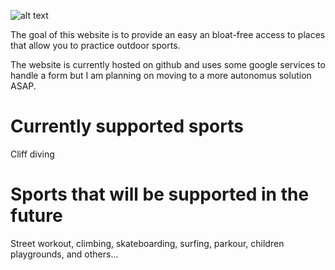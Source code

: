 ![alt text](https://github.com/ThomasTraineau/Explore-outdoors/blob/main/explore-outdoors.png)

The goal of this website is to provide an easy an bloat-free access to places that allow you to practice outdoor sports.

The website is currently hosted on github and uses some google services to handle a form but I am planning on moving to a more autonomus solution ASAP.


# Currently supported sports 

Cliff diving

# Sports that will be supported in the future

Street workout, climbing, skateboarding, surfing, parkour, children playgrounds, and others...
